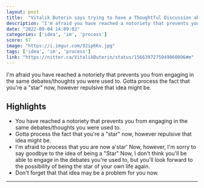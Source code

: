 ```yaml
---
layout: post
title:  "Vitalik Buterin says trying to have a Thoughtful Discussion about Crypto on Twitter would be useless, shares screenshots of Spam-Bots flooding his replies"
description: "I'm afraid you have reached a notoriety that prevents you from engaging in the same debates/thoughts you were used to. Gotta process the fact that you're a \"star\" now, however repulsive that idea might be."
date: "2022-09-04 14:09:02"
categories: ['idea', 'im', 'process']
score: 67
image: "https://i.imgur.com/92ip6Kv.jpg"
tags: ['idea', 'im', 'process']
link: "https://nitter.ca/VitalikButerin/status/1566397275949060096#m"
---
```


I'm afraid you have reached a notoriety that prevents you from engaging in the same debates/thoughts you were used to. Gotta process the fact that you're a \"star\" now, however repulsive that idea might be.

## Highlights

- You have reached a notoriety that prevents you from engaging in the same debates/thoughts you were used to.
- Gotta process the fact that you're a "star" now, however repulsive that idea might be.
- I'm afraid to process that you are now a'star' Now, however, I'm sorry to say goodbye to the idea of being a "Star" Now, I don't think you'll be able to engage in the debates you're used to, but you'll look forward to the possibility of being the star of your own life again.
- Don't forget that that idea may be a problem for you now.

---
